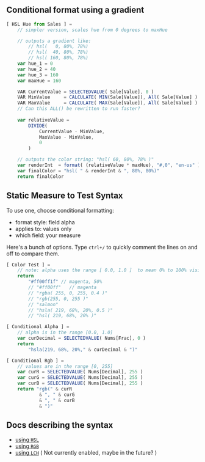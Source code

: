 ## Conditional format using a gradient
```ts
[ HSL Hue from Sales ] = 
    // simpler version, scales hue from 0 degrees to maxHue

    // outputs a gradient like: 
        // hsl(   0, 80%, 78%) 
        // hsl(  40, 80%, 78%) 
        // hsl( 160, 80%, 78%)
    var hue_1 = 0
    var hue_2 = 40
    var hue_3 = 160
    var maxHue = 160

    VAR CurrentValue = SELECTEDVALUE( Sale[Value], 0 )
    VAR MinValue     = CALCULATE( MIN(Sale[Value]), All( Sale[Value] ) )  
    VAR MaxValue     = CALCULATE( MAX(Sale[Value]), All( Sale[Value] ) )
    // Can this ALL() be rewritten to run faster? 
    
    var relativeValue = 
        DIVIDE(
            CurrentValue - MinValue,
            MaxValue - MinValue, 
            0 
        )

    // outputs the color string: "hsl( 60, 80%, 78% )"
    var renderInt  = format( (relativeValue * maxHue), "#,0", "en-us" )
    var finalColor = "hsl( " & renderInt & ", 80%, 80%)"
    return finalColor
```

## Static Measure to Test Syntax

To use one, choose conditional formatting:

- format style: field alpha
- applies to: values only
- which field: your measure

Here's a bunch of options. Type `ctrl+/` to quickly comment the lines on and off to compare them.

```ts
[ Color Test ] =   
    // note: alpha uses the range [ 0.0, 1.0 ]  to mean 0% to 100% visible
    return
        "#ff00ff1f" // magenta, 50%
        // "#ff00ff"   // magenta
        // "rgba( 255, 0, 255, 0.4 )"
        // "rgb(255, 0, 255 )"
        // "salmon"
        // "hsla( 219, 68%, 20%, 0.5 )"
        // "hsl( 219, 68%, 20% )"
```

```ts
[ Conditional Alpha ] =
    // alpha is in the range [0.0, 1.0]
    var curDecimal = SELECTEDVALUE( Nums[Frac], 0 )
    return 
        "hsla(219, 68%, 20%," & curDecimal & ")"
```
```ts
[ Conditional Rgb ] = 
    // values are in the range [0, 255]
    var curR = SELECTEDVALUE( Nums[Decimal], 255 ) 
    var curG = SELECTEDVALUE( Nums[Decimal], 255 )
    var curB = SELECTEDVALUE( Nums[Decimal], 255 )
    return "rgb(" & curR
            & ", " & curG
            & ", " & curB
            & ")"
```

## Docs describing the syntax

- [using `HSL`](https://developer.mozilla.org/en-US/docs/Web/CSS/color_value/hsl)
- [using `RGB`](https://developer.mozilla.org/en-US/docs/Web/CSS/color_value/rgb)
- [using `LCH`](https://developer.mozilla.org/en-US/docs/Web/CSS/color_value/lch) ( Not currently enabled, maybe in the future? )

